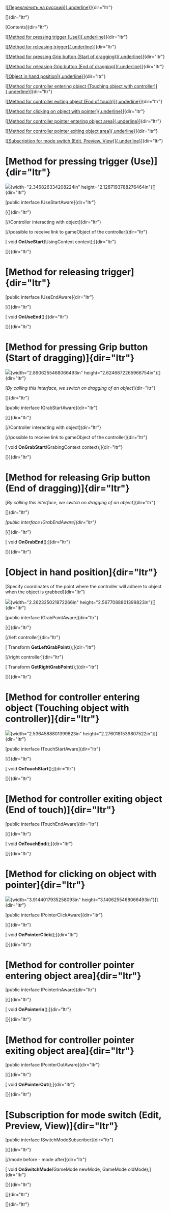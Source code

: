 [[[Переключить на
русский]{.underline}](https://docs.google.com/document/d/1wofkNbrO0Rv2UHWv5kRNKue_l9qTOJhCuKwgAxq31KI)]{dir="ltr"}

[]{dir="ltr"}

[Contents]{dir="ltr"}

[[[Method for pressing trigger
(Use)]{.underline}](#method-for-pressing-trigger-use)]{dir="ltr"}

[[[Method for releasing
trigger]{.underline}](#method-for-releasing-trigger)]{dir="ltr"}

[[[Method for pressing Grip button (Start of
dragging)]{.underline}](#method-for-pressing-grip-button-start-of-dragging)]{dir="ltr"}

[[[Method for releasing Grip button (End of
dragging)]{.underline}](#method-for-releasing-grip-button-end-of-dragging)]{dir="ltr"}

[[[Object in hand
position]{.underline}](#object-in-hand-position)]{dir="ltr"}

[[[Method for controller entering object (Touching object with
controller)]{.underline}](#method-for-controller-entering-object-touching-object-with-controller)]{dir="ltr"}

[[[Method for controller exiting object (End of
touch)]{.underline}](#method-for-controller-exiting-object-end-of-touch)]{dir="ltr"}

[[[Method for clicking on object with
pointer]{.underline}](#method-for-clicking-on-object-with-pointer)]{dir="ltr"}

[[[Method for controller pointer entering object
area]{.underline}](#method-for-controller-pointer-entering-object-area)]{dir="ltr"}

[[[Method for controller pointer exiting object
area]{.underline}](#method-for-controller-pointer-exiting-object-area)]{dir="ltr"}

[[[Subscription for mode switch (Edit, Preview,
View)]{.underline}](#subscription-for-mode-switch-edit-preview-view)]{dir="ltr"}

[Method for pressing trigger (Use)]{dir="ltr"}
==============================================

![](./Publicinterfaces//media/image4.png){width="2.346826334208224in"
height="2.1287193788276464in"}[]{dir="ltr"}

[public interface IUseStartAware]{dir="ltr"}

[{]{dir="ltr"}

[//Controller interacting with object]{dir="ltr"}

[//possible to receive link to gameObject of the controller]{dir="ltr"}

[ void **OnUseStart**(UsingContext context);]{dir="ltr"}

[}]{dir="ltr"}

[Method for releasing trigger]{dir="ltr"} 
==========================================

[public interface IUseEndAware]{dir="ltr"}

[{]{dir="ltr"}

[ void **OnUseEnd**();]{dir="ltr"}

[}]{dir="ltr"}

[Method for pressing Grip button (Start of dragging)]{dir="ltr"}
================================================================

![](./Publicinterfaces//media/image2.png){width="2.8906255468066493in"
height="2.6246872265966754in"}[]{dir="ltr"}

[*By calling this interface, we switch on dragging of an
object*]{dir="ltr"}

[]{dir="ltr"}

[public interface IGrabStartAware]{dir="ltr"}

[{]{dir="ltr"}

[//Controller interacting with object]{dir="ltr"}

[//possible to receive link to gameObject of the controller]{dir="ltr"}

[ void **OnGrabStart**(GrabingContext context);]{dir="ltr"}

[}]{dir="ltr"}

[Method for releasing Grip button (End of dragging)]{dir="ltr"}
===============================================================

[*By calling this interface, we switch on dragging of an
object*]{dir="ltr"}

[]{dir="ltr"}

*[public interface IGrabEndAware]{dir="ltr"}*

[{]{dir="ltr"}

[ void **OnGrabEnd**();]{dir="ltr"}

[}]{dir="ltr"}

[Object in hand position]{dir="ltr"}
====================================

[Specify coordinates of the point where the controller will adhere to
object when the object is grabbed]{dir="ltr"}

![](./Publicinterfaces//media/image1.png){width="2.262325021872266in"
height="2.5677088801399823in"}[]{dir="ltr"}

[public interface IGrabPointAware]{dir="ltr"}

[{]{dir="ltr"}

[//left controller]{dir="ltr"}

[ Transform **GetLeftGrabPoint**();]{dir="ltr"}

[//right controller]{dir="ltr"}

[ Transform **GetRightGrabPoint**();]{dir="ltr"}

[}]{dir="ltr"}

[Method for controller entering object (Touching object with controller)]{dir="ltr"}
====================================================================================

![](./Publicinterfaces//media/image3.png){width="2.5364588801399823in"
height="2.2760181539807522in"}[]{dir="ltr"}

[public interface ITouchStartAware]{dir="ltr"}

[{]{dir="ltr"}

[ void **OnTouchStart**();]{dir="ltr"}

[}]{dir="ltr"}

[Method for controller exiting object (End of touch)]{dir="ltr"}
================================================================

[public interface ITouchEndAware]{dir="ltr"}

[{]{dir="ltr"}

[ void **OnTouchEnd**();]{dir="ltr"}

[}]{dir="ltr"}

[Method for clicking on object with pointer]{dir="ltr"}
=======================================================

![](./Publicinterfaces//media/image5.png){width="3.9144017935258093in"
height="3.1406255468066493in"}[]{dir="ltr"}

[public interface IPointerClickAware]{dir="ltr"}

[{]{dir="ltr"}

[ void **OnPointerClick**();]{dir="ltr"}

[}]{dir="ltr"}

[Method for controller pointer entering object area]{dir="ltr"}
===============================================================

[public interface IPointerInAware]{dir="ltr"}

[{]{dir="ltr"}

[ void **OnPointerIn**();]{dir="ltr"}

[}]{dir="ltr"}

[Method for controller pointer exiting object area]{dir="ltr"}
==============================================================

[public interface IPointerOutAware]{dir="ltr"}

[{]{dir="ltr"}

[ void **OnPointerOut**();]{dir="ltr"}

[}]{dir="ltr"}

[Subscription for mode switch (Edit, Preview, View)]{dir="ltr"}
===============================================================

[public interface ISwitchModeSubscriber]{dir="ltr"}

[{]{dir="ltr"}

[//mode before - mode after]{dir="ltr"}

[ void **OnSwitchMode**(GameMode newMode, GameMode oldMode);]{dir="ltr"}

[}]{dir="ltr"}

[]{dir="ltr"}

[]{dir="ltr"}
